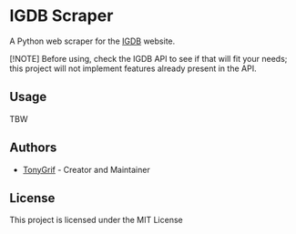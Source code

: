 # IGDB Scraper
A Python web scraper for the [IGDB](https://www.igdb.com/) website.

[!NOTE]
Before using, check the IGDB API to see if that will fit your needs; this project
will not implement features already present in the API.

## Usage
TBW

## Authors
* [TonyGrif](https://github.com/TonyGrif) - Creator and Maintainer

## License
This project is licensed under the MIT License
